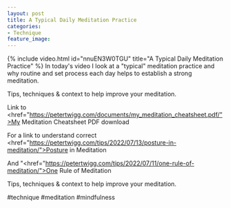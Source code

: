 ```yaml
---
layout: post
title: A Typical Daily Meditation Practice
categories:
- Technique
feature_image: 
---
```


{% include video.html id="nnuEN3W0TGU" title="A Typical Daily Meditation Practice" %}
In today's video I look at a "typical" meditation practice and why routine and set process each day helps to establish a strong meditation.

Tips, techniques & context to help improve your meditation. 

Link to <href="https://petertwigg.com/documents/my_meditation_cheatsheet.pdf/">My Meditation Cheatsheet PDF download</a>

For a link to understand correct <href="https://petertwigg.com/tips/2022/07/13/posture-in-meditation/">Posture in Meditation</a>

And "<href="https://petertwigg.com/tips/2022/07/11/one-rule-of-meditation/">One Rule of Meditation</a>

Tips, techniques & context to help improve your meditation. 

#technique #meditation #mindfulness 

